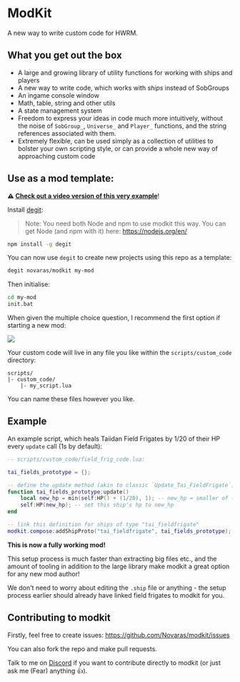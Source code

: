 # ModKit

A new way to write custom code for HWRM.

## What you get out the box

- A large and growing library of utility functions for working with ships and players
- A new way to write code, which works with _ships_ instead of SobGroups
- An ingame console window
- Math, table, string and other utils
- A state management system
- Freedom to express your ideas in code much more intuitively, without the noise of `SobGroup_`, `Universe_` and `Player_` functions, and the string references associated with them.
- Extremely flexible, can be used simply as a collection of utilities to bolster your own scripting style, or can provide a whole new way of approaching custom code

## Use as a mod template:

**⚠️ [Check out a video version of this very example](https://www.youtube.com/watch?v=FmQQPslBmaM)**!

Install [degit](https://www.npmjs.com/package/degit):

> Note: You need both Node and npm to use modkit this way. You can get Node (and npm with it) here: https://nodejs.org/en/

```bash
npm install -g degit
```

You can now use `degit` to create new projects using this repo as a template:

```bash
degit novaras/modkit my-mod
```

Then initialise:

```bash
cd my-mod
init.bat
```

When given the multiple choice question, I recommend the first option if starting a new mod:

<img src="https://i.imgur.com/cWq7AOs.png">

Your custom code will live in any file you like within the `scripts/custom_code` directory:

```
scripts/
|- custom_code/
    |- my_script.lua
```

You can name these files however you like.

## Example

An example script, which heals Taiidan Field Frigates by 1/20 of their HP every `update` call (1s by default):

```lua
-- scripts/custom_code/field_frig_code.lua:

tai_fields_prototype = {};

-- define the update method (akin to classic `Update_Tai_FieldFrigate`)
function tai_fields_prototype:update()
	local new_hp = min(self:HP() + (1/20), 1); -- new_hp = smaller of (current hp + 1/20) or 1 [so we don't exceed 1]
	self:HP(new_hp); -- set this ship's hp to new_hp
end

-- link this definition for ships of type "tai_fieldfrigate"
modkit.compose:addShipProto("tai_fieldfrigate", tai_fields_prototype);
```

**This is now a fully working mod!**

This setup process is much faster than extracting big files etc., and the amount of tooling in addition to the large library make modkit a great option for any new mod author!

We don't need to worry about editing the `.ship` file or anything - the setup process earlier should already have linked field frigates to modkit for you.

## Contributing to modkit

Firstly, feel free to create issues: https://github.com/Novaras/modkit/issues

You can also fork the repo and make pull requests.

Talk to me on [Discord](https://discord.gg/homeworld) if you want to contribute directly to modkit (or just ask me (Fear) anything :+1:). 
